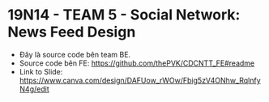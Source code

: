 # 19N14 - TEAM 5 - Social Network: News Feed Design

- Đây là source code bên team BE.
- Source code bên FE: https://github.com/thePVK/CDCNTT_FE#readme
- Link to Slide: https://www.canva.com/design/DAFUow_rWOw/Fbig5zV4ONhw_RqlnfyN4g/edit


